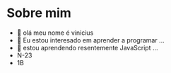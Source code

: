 # Sobre mim

- 👋 olá meu nome é vinicius 
- 👀 Eu estou interesado em aprender a programar ...
- 🌱 estou aprendendo resentemente JavaScript ...
- N-23
- 1B
<!---
vinicius29222/vinicius29222 is a ✨ special ✨ repository because its `README.md` (this file) appears on your GitHub profile.
You can click the Preview link to take a look at your changes.
--->
